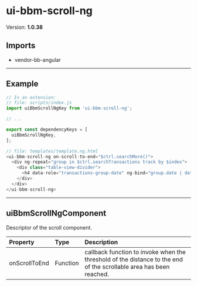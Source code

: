 # ui-bbm-scroll-ng


Version: **1.0.38**


## Imports

* vendor-bb-angular

---

## Example

```javascript
// In an extension:
// file: scripts/index.js
import uiBbmScrollNgKey from 'ui-bbm-scroll-ng';

// ...

export const dependencyKeys = [
  uiBbmScrollNgKey,
];

// file: templates/template.ng.html
<ui-bbm-scroll-ng on-scroll-to-end="$ctrl.searchMore()">
  <div ng-repeat="group in $ctrl.searchTransactions track by $index">
    <div class="table-view-divider">
      <h4 data-role="transactions-group-date" ng-bind="group.date | date"></h4>
    </div>
  </div>
</ui-bbm-scroll-ng>
```

---

## uiBbmScrollNgComponent

Descriptor of the scroll component.

| Property | Type | Description |
| :-- | :-- | :-- |
| onScrollToEnd | Function | callback function to invoke when the threshold of the distance to the end of the scrollable area has been reached. |

